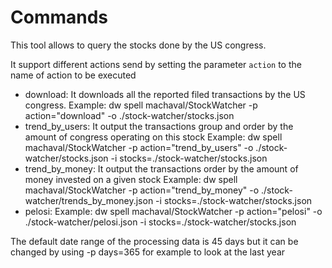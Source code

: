 # Commands

This tool allows to query the stocks done by the US congress. 


It support different actions send by setting the parameter `action` to the name of action to be executed

* download: It downloads all the reported filed transactions by the US congress. 
Example: dw spell machaval/StockWatcher -p action="download" -o ./stock-watcher/stocks.json   
* trend_by_users: It output the transactions group and order by the amount of congress operating on this stock
Example: dw spell machaval/StockWatcher -p action="trend_by_users" -o ./stock-watcher/stocks.json -i stocks=./stock-watcher/stocks.json
* trend_by_money: It output the transactions order by the amount of money invested on a given stock
Example: dw spell machaval/StockWatcher -p action="trend_by_money" -o ./stock-watcher/trends_by_money.json -i stocks=./stock-watcher/stocks.json
* pelosi: 
Example: dw spell machaval/StockWatcher -p action="pelosi" -o ./stock-watcher/pelosi.json -i stocks=./stock-watcher/stocks.json


The default date range of the processing data is 45 days but it can be changed by using -p days=365 for example to look at the last year